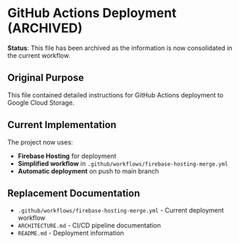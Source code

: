 # GitHub Actions Deployment (ARCHIVED)

**Status**: This file has been archived as the information is now consolidated in the current workflow.

## Original Purpose
This file contained detailed instructions for GitHub Actions deployment to Google Cloud Storage.

## Current Implementation
The project now uses:
- **Firebase Hosting** for deployment
- **Simplified workflow** in `.github/workflows/firebase-hosting-merge.yml`
- **Automatic deployment** on push to main branch

## Replacement Documentation
- `.github/workflows/firebase-hosting-merge.yml` - Current deployment workflow
- `ARCHITECTURE.md` - CI/CD pipeline documentation
- `README.md` - Deployment information